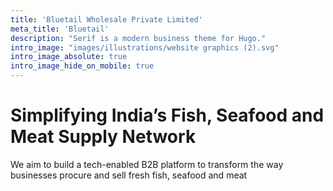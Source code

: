 ```yaml
---
title: 'Bluetail Wholesale Private Limited'
meta_title: 'Bluetail'
description: "Serif is a modern business theme for Hugo."
intro_image: "images/illustrations/website graphics (2).svg"
intro_image_absolute: true
intro_image_hide_on_mobile: true
---
```


# Simplifying India’s Fish, Seafood and Meat Supply Network

We aim to build a tech-enabled B2B platform to transform the way businesses procure and sell fresh fish, seafood and meat
